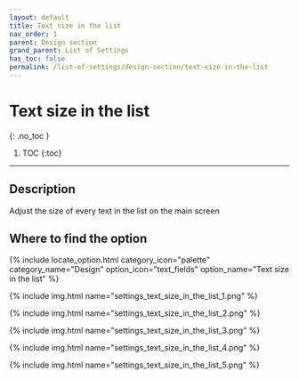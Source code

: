 ```yaml
---
layout: default
title: Text size in the list
nav_order: 1
parent: Design section
grand_parent: List of Settings
has_toc: false
permalink: /list-of-settings/design-section/text-size-in-the-list
---
```


# Text size in the list
{: .no_toc }

1. TOC
{:toc}

---

## Description
Adjust the size of every text in the list on the main screen

## Where to find the option
{% include locate_option.html category_icon="palette" category_name="Design" option_icon="text_fields" option_name="Text size in the list" %}

{% include img.html name="settings_text_size_in_the_list_1.png" %}

{% include img.html name="settings_text_size_in_the_list_2.png" %}

{% include img.html name="settings_text_size_in_the_list_3.png" %}

{% include img.html name="settings_text_size_in_the_list_4.png" %}

{% include img.html name="settings_text_size_in_the_list_5.png" %}